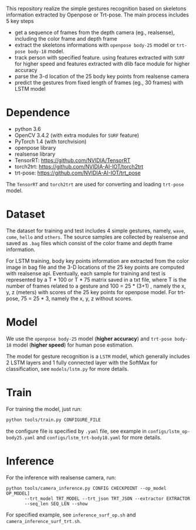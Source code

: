 This repository realize the simple gestures recognition based on skeletons information extracted by Openpose or Trt-pose. The main process includes 5 key steps

- get a sequence of frames from the depth camera (eg., realsense), including the color frame and depth frame
- extract the skeletons informations with `openpose body-25` model or `trt-pose body-18` model.
- track person with specified feature. using features extracted with `SURF` for higher speed and features extracted with dlib face module for higher accuracy 
- parse the 3-d location of the 25 body key points from realsense camera
- predict the gestures from fixed length of frames (eg., 30 frames) with LSTM model

# Dependence

- python 3.6
- OpenCV 3.4.2 (with extra modules for `SURF` feature)
- PyTorch 1.4 (with torchvision)
- openpose library
- realsense library
- TensorRT: https://github.com/NVIDIA/TensorRT
- torch2trt: https://github.com/NVIDIA-AI-IOT/torch2trt
- trt-pose: https://github.com/NVIDIA-AI-IOT/trt_pose

The `TensorRT` and `torch2trt` are used for converting and loading `trt-pose` model.

# Dataset

The dataset for training and test includes 4 simple gestures, namely, `wave`, `come`, `hello` and `others`. The source samples are collected by realsense and saved as `.bag` files which consist of the color frame and depth frame information.

For LSTM training, body key points information are extracted from the color image in bag file and the 3-D locations of the 25 key points are computed with realsense api. Eventually, each sample for training and test is represented by a T * 100 or T * 75 matrix saved in a txt file, where T is the number of frames related to a gesture and 100 = 25 * (3+1) , namely the x, y, z (meters) with scores of the 25 key points for openpose model. For trt-pose, 75 = 25 * 3, namely the x, y, z without scores.

# Model

We use the `openpose body-25` model (**higher accuracy**) and `trt-pose body-18` model (**higher speed**) for human pose estimation.

The model for gesture recognition is a `LSTM` model,  which generally includes 2 LSTM layers and 1 fully connected layer with the SoftMax for classification, see `models/lstm.py` for more details.

# Train

For training the model, just run:

```bash
python tools/train.py CONFIGURE_FILE
```

the configure file is specified by `.yaml` file, see example in `configs/lstm_op-body25.yaml` and `configs/lstm_trt-body18.yaml`  for more details.

# Inference

For the inference with realsense camera, run:

```
python tools/camera_inference.py CONFIG CHECKPOINT --op_model OP_MODEL] 
       --trt_model TRT_MODEL --trt_json TRT_JSON --extractor EXTRACTOR 
       --seq_len SEQ_LEN --show                    
```

For specified example, see `inference_surf_op.sh` and `camera_inference_surf_trt.sh`.
